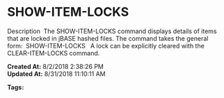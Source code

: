 # SHOW-ITEM-LOCKS

Description  The SHOW-ITEM-LOCKS command displays details of items that are locked in jBASE hashed files. The command takes the general form:  SHOW-ITEM-LOCKS   A lock can be explicitly cleared with the CLEAR-ITEM-LOCKS command.  

**Created At:** 8/2/2018 2:38:26 PM  
**Updated At:** 8/31/2018 11:10:11 AM  

**Tags:**
<badge text='locking' vertical='middle' />
